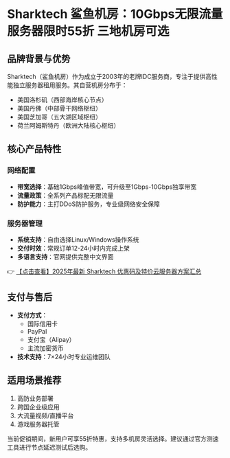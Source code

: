 # Sharktech 鲨鱼机房：10Gbps无限流量服务器限时55折 三地机房可选

## 品牌背景与优势

Sharktech（鲨鱼机房）作为成立于2003年的老牌IDC服务商，专注于提供高性能独立服务器租用服务。其自营机房分布于：
- 美国洛杉矶（西部海岸核心节点）
- 美国丹佛（中部骨干网络枢纽）
- 美国芝加哥（五大湖区域枢纽）
- 荷兰阿姆斯特丹（欧洲大陆核心枢纽）

## 核心产品特性

### 网络配置
- **带宽选择**：基础1Gbps峰值带宽，可升级至1Gbps-10Gbps独享带宽
- **流量政策**：全系列产品标配无限流量
- **防护能力**：主打DDoS防护服务，专业级网络安全保障

### 服务器管理
- **系统支持**：自由选择Linux/Windows操作系统
- **交付时效**：常规订单12-24小时内完成上架
- **多语言支持**：官网提供完整中文界面

👉 [【点击查看】2025年最新 Sharktech 优惠码及特价云服务器方案汇总](https://bit.ly/Sharktech)

## 支付与售后
- **支付方式**：
  - 国际信用卡
  - PayPal
  - 支付宝（Alipay）
  - 主流加密货币
- **技术支持**：7×24小时专业运维团队

## 适用场景推荐
1. 高防业务部署
2. 跨国企业级应用
3. 大流量视频/直播平台
4. 游戏服务器托管

当前促销期间，新用户可享55折特惠，支持多机房灵活选择。建议通过官方测速工具进行节点延迟测试后选购。
